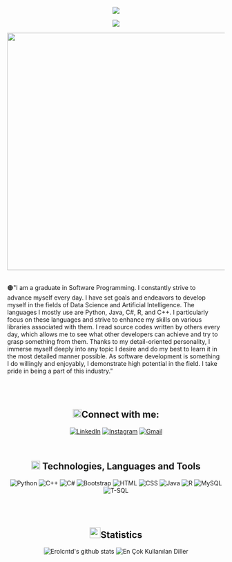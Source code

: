 <div align=center>
<p align="center">
  <a href="https://github.com/JosiTubaroski"><img src="https://readme-typing-svg.herokuapp.com/?lines=+Welcome+To+My+Profile!;Erolcan+Taşdemir;Data+Sience;Software+Developer;&font=Pacifico&center=true&width=650&height=120&color=58a6ff&vCenter=true&size=45%22"></a>

  ![](https://komarev.com/ghpvc/?username=Erolcntd)
</div>

<p align="center">  
  <img src="https://giffiles.alphacoders.com/215/215911.gif" alt="MasterHead" style="width: 1100px; height: 550px;">
</p>
<br>


<div style="display: flex; align-items: center;">
    <div style="flex: 1; margin-right: 10px;">
        🟠"I am a graduate in Software Programming. I constantly strive to advance myself every day. I have set goals and endeavors to develop myself in the fields of Data Science and Artificial Intelligence. The languages I mostly use are Python, Java, C#, R, and C++. I particularly focus on these languages and strive to enhance my skills on various libraries associated with them. I read source codes written by others every day, which allows me to see what other developers can achieve and try to grasp something from them. Thanks to my detail-oriented personality, I immerse myself deeply into any topic I desire and do my best to learn it in the most detailed manner possible. As software development is something I do willingly and enjoyably, I demonstrate high potential in the field. I take pride in being a part of this industry."
    </div>
</div>
<br><br><br>


<div id="container1" align="center">
      <h2 align="center"><img src="https://github.com/devlancer-lucas/devlancer-lucas/blob/main/code.gif" height="20"/>Connect with me:</h2>
<p align="center">
          
[![LinkedIn](https://img.shields.io/badge/LinkedIn-0077B5?style=for-the-badge&logo=linkedin&logoColor=white)](https://www.linkedin.com/in/erolcan-taşdemir-912797292/)
[![Instagram](https://img.shields.io/badge/Instagram-E4405F?style=for-the-badge&logo=instagram&logoColor=white)](https://instagram.com/eroll.d1709)
[![Gmail](https://img.shields.io/badge/Gmail-D14836?style=for-the-badge&logo=gmail&logoColor=white)](mailto:eroltd23@gmail.com)
  </p>
 </div>

<br>
<h2 align="center" > <img src="https://github.com/devlancer-lucas/devlancer-lucas/blob/main/code.gif" height="20"/> Technologies, Languages and Tools</h2>
  <div id="container" align="center">
        <p align="center"> 
          
![Python](https://img.shields.io/badge/Python-3670A0?style=for-the-badge&logo=python&logoColor=ffdd54)
![C++](https://img.shields.io/badge/C++-00599C?style=for-the-badge&logo=cplusplus&logoColor=white)
![C#](https://img.shields.io/badge/C%23-239120?style=for-the-badge&logo=csharp&logoColor=white)
![Bootstrap](https://img.shields.io/badge/Bootstrap-563D7C?style=for-the-badge&logo=bootstrap&logoColor=white)
![HTML](https://img.shields.io/badge/HTML5-E34F26?style=for-the-badge&logo=html5&logoColor=white)
![CSS](https://img.shields.io/badge/CSS3-1572B6?style=for-the-badge&logo=css3&logoColor=white)
![Java](https://img.shields.io/badge/Java-007396?style=for-the-badge&logo=java&logoColor=white)
![R](https://img.shields.io/badge/R-276DC3?style=for-the-badge&logo=r&logoColor=white)
![MySQL](https://img.shields.io/badge/MySQL-4479A1?style=for-the-badge&logo=mysql&logoColor=white)
![T-SQL](https://img.shields.io/badge/T--SQL-CC2927?style=for-the-badge&logo=microsoft-sql-server&logoColor=white)
</div>
<br><br>


<div align="center">
<h2 align="center" ><img src="https://media.giphy.com/media/iY8CRBdQXODJSCERIr/giphy.gif" width="25">Statistics</h2>
    
![Erolcntd's github stats](https://github-readme-stats.vercel.app/api?username=Erolcntd&show_icons=true&theme=highcontrast)
![En Çok Kullanılan Diller](https://github-readme-stats.vercel.app/api/top-langs/?username=Erolcntd&layout=compact&theme=highcontrast)
</p>
<br>
</div>
<br>
<div id="container1" align="center">
</div>


